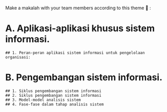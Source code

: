 Make a makalah with your team members according to this theme 📘 : 


# A. Aplikasi-aplikasi khusus sistem informasi.
	## 1. Peran-peran aplikasi sistem informasi untuk pengelolaan organisasi:

# B. Pengembangan sistem informasi.
	## 1. Siklus pengembangan sistem informasi
	## 2. Siklus pengembangan sistem informasi
	## 3. Model-model analisis sistem
	## 4. Fase-fase dalam tahap analisis sistem